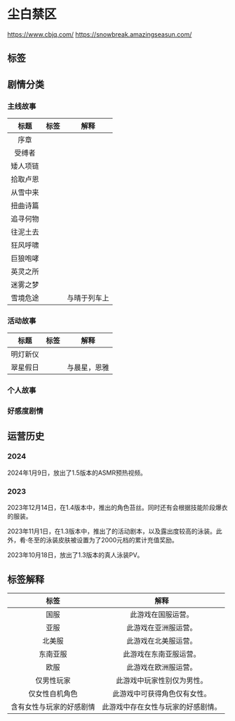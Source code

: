 # 尘白禁区
https://www.cbjq.com/
https://snowbreak.amazingseasun.com/
## 标签 
<Badge text="国服" type="info"/> <Badge text="亚服" type="info"/> <Badge text="北美服" type="info"/> <Badge text="东南亚服" type="info"/> <Badge text="欧服" type="info"/> <Badge text="仅男性玩家" type="tip"/>  <Badge text="仅女性自机角色" type="tip"/> <Badge text="含有女性与玩家的好感剧情" type="tip"/> <Badge text="Steam端" type="info"/> <Badge text="Epic端" type="info"/>

## 剧情分类

### 主线故事
|标题|标签|解释|
|:-:|:-:|:-:|
|序章|||
|受缚者|||
|矮人项链|||
|拾取卢恩|||
|从雪中来|||
|扭曲诗篇|||
|追寻何物|||
|往泥土去|||
|狂风呼啸|||
|巨狼咆哮|||
|英灵之所|||
|迷雾之梦|||
|雪境危途|<Badge text="含有女性与玩家的好感剧情" type="tip"/>|与晴于列车上|
### 活动故事
|标题|标签|解释|
|:-:|:-:|:-:|
|明灯新仪|||
|翠星假日|<Badge text="含有女性与玩家的好感剧情" type="tip"/>|与晨星，恩雅|
### 个人故事
### 好感度剧情

## 运营历史

### 2024
2024年1月9日，放出了1.5版本的ASMR预热视频。

### 2023
2023年12月14日，在1.4版本中，推出<Badge text="含有女性与玩家的好感剧情" type="tip"/>的角色苔丝。同时还有会根据技能阶段爆衣的服装。

2023年11月1日，在1.3版本中，推出了<Badge text="含有女性与玩家的好感剧情" type="tip"/>的活动剧本，以及露出度较高的泳装。此外，肴·冬至的泳装皮肤被设置为了2000元档的累计充值奖励。

2023年10月18日，放出了1.3版本的真人泳装PV。



## 标签解释
|标签|解释|
|:-:|:-:|
|国服|此游戏在国服运营。|
|亚服|此游戏在亚洲服运营。|
|北美服|此游戏在北美服运营。|
|东南亚服|此游戏在东南亚服运营。|
|欧服|此游戏在欧洲服运营。|
|仅男性玩家|此游戏中玩家性别仅为男性。|
|仅女性自机角色|此游戏中可获得角色仅有女性。|
|含有女性与玩家的好感剧情|此游戏中存在女性与玩家的好感剧情。|
